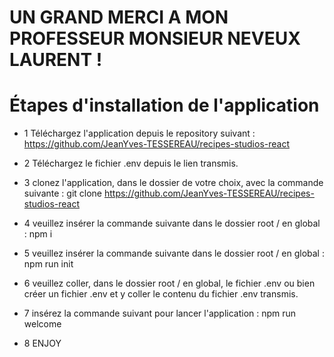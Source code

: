 # UN GRAND MERCI A MON PROFESSEUR MONSIEUR NEVEUX LAURENT !


# Étapes d'installation de l'application 
- 1  Téléchargez l'application depuis le repository suivant : https://github.com/JeanYves-TESSEREAU/recipes-studios-react

- 2 Téléchargez  le fichier .env depuis le lien transmis.

- 3 clonez l'application, dans le dossier de votre choix, avec la commande suivante : git clone https://github.com/JeanYves-TESSEREAU/recipes-studios-react 

- 4 veuillez insérer la commande suivante dans le dossier root / en global : npm i

- 5 veuillez insérer la commande suivante dans le dossier root / en global : npm run init

- 6 veuillez coller, dans le dossier root / en global, le fichier .env ou bien créer un fichier .env et y coller le contenu du fichier .env transmis.

- 7 insérez la commande suivant pour lancer l'application : npm run welcome

- 8 ENJOY